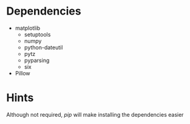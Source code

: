 # Dependencies
* matplotlib
    * setuptools
    * numpy
    * python-dateutil
    * pytz
    * pyparsing
    * six
* Pillow
# Hints
Although not required, *pip* will make installing the dependencies easier